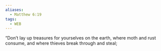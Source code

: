 ```yaml
---
aliases:
  - Matthew 6:19
tags:
  - WEB
---
```

“Don’t lay up treasures for yourselves on the earth, where moth and rust consume, and where thieves break through and steal;